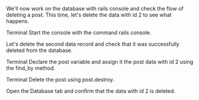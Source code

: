We'll now work on the database with rails console and check the flow of deleting a post. 
This time, let's delete the data with id 2 to see what happens.


Terminal
Start the console with the command rails console.


Let's delete the second data record and check that it was successfully deleted from the database.
  
Terminal
Declare the post variable and assign it the post data with id 2 using the find_by method.


Terminal
Delete the post using post.destroy.


Open the Database tab and confirm that the data with id 2 is deleted.
